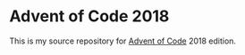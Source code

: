 # Advent of Code 2018

This is my source repository for [Advent of Code](https://adventofcode.com/) 2018 edition.
